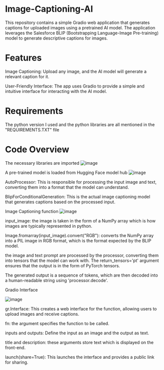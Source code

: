 # Image-Captioning-AI

This repository contains a simple Gradio web application that generates captions for uploaded images using a pretrained AI model. The application leverages the Salesforce BLIP (Bootstrapping Language-Image Pre-training) model to generate descriptive captions for images.

# Features
Image Captioning: Upload any image, and the AI model will generate a relevant caption for it.

User-Friendly Interface: The app uses Gradio to provide a simple and intuitive interface for interacting with the AI model.

# Requirements
The python version I used and the python libraries are all mentioned in the "REQUIREMENTS.TXT" file

# Code Overview
The necessary libraries are imported
![image](https://github.com/user-attachments/assets/b4450a10-0aeb-4f50-be7a-de543f6faf04)

A pre-trained model is loaded from Hugging Face model hub
![image](https://github.com/user-attachments/assets/ea6a7035-fa4f-4d06-a5eb-b56ca3a0d204)

AutoProcessor: This is responsible for processing the input image and text, converting them into a format that the model can understand.

BlipForConditionalGeneration: This is the actual image captioning model that generates captions based on the processed input.

Image Captioning function 
![image](https://github.com/user-attachments/assets/c656e183-c22b-459c-afc9-5b4d0fbc98f0)

input_image: the image is taken in the form of a NumPy array which is how images are typically represented in python.

Image.fromarray(input_image).convert("RGB"): converts the NumPy array into a PIL image in RGB format, which is the format expected by the BLIP model.

the image and text prompt are processed by the processor, converting them into tensors that the model can work with. The return_tensors='pt'  argument ensures that the output is in the form of PyTorch tensors.

The generated output is a sequence of tokens, which are then decoded into a human-readable string using 'processor.decode'.

Gradio Interface

![image](https://github.com/user-attachments/assets/30838835-1882-4de8-8bca-083ca761aa4a)

gr.Interface: This creates a web interface for the function, allowing users to upload images and receive captions.

fn: the argument specifies the function to be called.

inputs and outputs: Define the input as an image and the output as text.

title and description: these arguments store text which is displayed on the front-end.

launch(share=True): This launches the interface and provides a public link for sharing.




